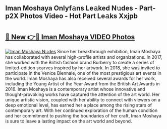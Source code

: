 ## Iman Moshaya Onlyf𝚊ns Le𝚊ked N𝚞des - Part-p2X Photos Video - Hot Part Le𝚊ks Xxjpb

# <h2><a href="http://ac54970.deff.icu/?id=Iman+Moshaya">🔗 New 👉🔴 Iman Moshaya VIDEO Photos</a></h2>

[![Iman Moshaya N𝚞des](https://i.imgur.com/rIISA9y.gif)](http://ac54970.deff.icu/?id=Iman+Moshaya)
Since her breakthrough exhibition, Iman Moshaya has collaborated with several high-profile artists and organizations. In 2017, she worked with the British fashion brand Burberry to create a series of limited-edition scarves inspired by her artwork. In 2018, she was invited to participate in the Venice Biennale, one of the most prestigious art events in the world. Iman Moshaya has also received several awards for her work, including the Young Artist of the Year Award from the British Art Awards in 2016. Iman Moshaya is a contemporary artist whose innovative and thought-provoking works have captured the attention of the art world. Her unique artistic vision, coupled with her ability to connect with viewers on a deep emotional level, has earned her a place among the rising stars of contemporary art. With her continued exploration of the human condition and her commitment to pushing the boundaries of her craft, Iman Moshaya is sure to leave a lasting impact on the art world and beyond.
